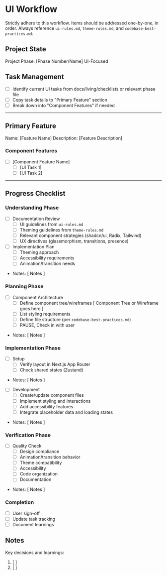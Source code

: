 # UI Workflow
Strictly adhere to this workflow.
Items should be addressed one-by-one, in order.
Always reference `ui-rules.md`, `theme-rules.md`, and `codebase-best-practices.md`.

## Project State
Project Phase: [Phase Number/Name]
UI-Focused

## Task Management
- [ ] Identify current UI tasks from docs/living/checklists or relevant phase file
- [ ] Copy task details to "Primary Feature" section
- [ ] Break down into "Component Features" if needed

---

## Primary Feature
Name: [Feature Name]
Description: [Feature Description]

### Component Features
- [ ] [Component Feature Name]
  - [ ] [UI Task 1]
  - [ ] [UI Task 2]

---

## Progress Checklist

### Understanding Phase
- [ ] Documentation Review
    - [ ] UI guidelines from `ui-rules.md`
    - [ ] Theming guidelines from `theme-rules.md`
    - [ ] Relevant component strategies (shadcn/ui, Radix, Tailwind)
    - [ ] UX directives (glassmorphism, transitions, presence)
- [ ] Implementation Plan
  - [ ] Theming approach
  - [ ] Accessibility requirements
  - [ ] Animation/transition needs
- Notes: [ Notes ]

### Planning Phase
- [ ] Component Architecture
  - [ ] Define component tree/wireframes
        [ Component Tree or Wireframe goes here ]
  - [ ] List styling requirements
  - [ ] Define file structure (per `codebase-best-practices.md`)
  - [ ] PAUSE, Check in with user
- Notes: [ Notes ]

### Implementation Phase
- [ ] Setup
  - [ ] Verify layout in Next.js App Router
  - [ ] Check shared states (Zustand)
- Notes: [ Notes ]

- [ ] Development
  - [ ] Create/update component files
  - [ ] Implement styling and interactions
  - [ ] Add accessibility features
  - [ ] Integrate placeholder data and loading states
- Notes: [ Notes ]

### Verification Phase
- [ ] Quality Check
  - [ ] Design compliance
  - [ ] Animation/transition behavior
  - [ ] Theme compatibility
  - [ ] Accessibility
  - [ ] Code organization
  - [ ] Documentation
- Notes: [ Notes ]

### Completion
- [ ] User sign-off
- [ ] Update task tracking
- [ ] Document learnings

## Notes
Key decisions and learnings:
1. [ ]
2. [ ]